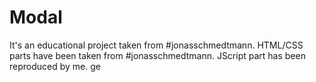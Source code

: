 # Modal

It's an educational project taken from #jonasschmedtmann. HTML/CSS parts have been taken from #jonasschmedtmann.
JScript part has been reproduced by me.
ge
